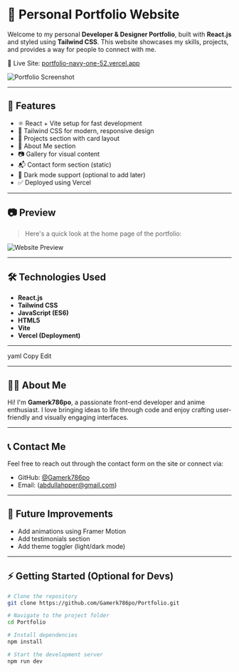 # 🎨 Personal Portfolio Website

Welcome to my personal **Developer & Designer Portfolio**, built with **React.js** and styled using **Tailwind CSS**. This website showcases my skills, projects, and provides a way for people to connect with me.

🚀 Live Site: [portfolio-navy-one-52.vercel.app](https://portfolio-navy-one-52.vercel.app/)

![Portfolio Screenshot](https://raw.githubusercontent.com/Gamerk786po/Portfolio/main/public/preview.png)

---

## 📁 Features

- ⚛️ React + Vite setup for fast development
- 🎨 Tailwind CSS for modern, responsive design
- 🧠 Projects section with card layout
- 📝 About Me section
- 📷 Gallery for visual content
- 📬 Contact form section (static)
- 🌙 Dark mode support (optional to add later)
- ✅ Deployed using Vercel

---

## 📷 Preview

> Here's a quick look at the home page of the portfolio:

![Website Preview](https://raw.githubusercontent.com/Gamerk786po/Portfolio/main/public/preview.gif)

---

## 🛠️ Technologies Used

- **React.js**
- **Tailwind CSS**
- **JavaScript (ES6)**
- **HTML5**
- **Vite**
- **Vercel (Deployment)**

---

yaml
Copy
Edit

---

## 🧑‍🎨 About Me

Hi! I'm **Gamerk786po**, a passionate front-end developer and anime enthusiast. I love bringing ideas to life through code and enjoy crafting user-friendly and visually engaging interfaces.

---

## 📞 Contact Me

Feel free to reach out through the contact form on the site or connect via:

- GitHub: [@Gamerk786po](https://github.com/Gamerk786po)
- Email: (abdullahpper@gmail.com)

---

## 🧪 Future Improvements

- Add animations using Framer Motion
- Add testimonials section
- Add theme toggler (light/dark mode)

---

## ⚡ Getting Started (Optional for Devs)

```bash
# Clone the repository
git clone https://github.com/Gamerk786po/Portfolio.git

# Navigate to the project folder
cd Portfolio

# Install dependencies
npm install

# Start the development server
npm run dev
